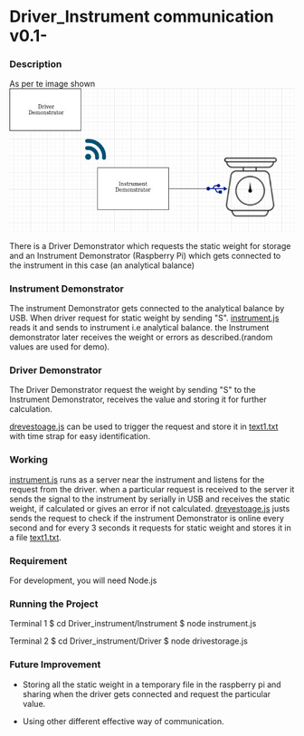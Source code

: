 # Driver_Instrument communication v0.1-

### Description
 
As per te image shown 
![](https://github.com/santoshkrishnanr/Driver_Instrument-/blob/master/connection1.jpg)

There is a Driver Demonstrator which requests the static weight for storage and an 
Instrument Demonstrator (Raspberry Pi) which gets connected to the instrument in this case (an analytical balance) 


### Instrument Demonstrator

The instrument Demonstrator gets connected to the analytical balance by USB.
When driver request for static weight by sending "S". [instrument.js](https://github.com/santoshkrishnanr/Driver_Instrument-/blob/master/Instrument/instrument.js) reads it and sends to instrument i.e analytical balance. the Instrument demonstrator later receives the weight or errors as described.(random values are used for demo).


### Driver Demonstrator
The Driver Demonstrator request the weight by sending "S" to the Instrument Demonstrator, receives the value and storing it for further calculation.

[drevestoage.js](https://github.com/santoshkrishnanr/Driver_Instrument-/blob/master/Driver/drivestorage.js) can be used to trigger the request and store it in [text1.txt](https://github.com/santoshkrishnanr/Driver_Instrument-/blob/master/Driver/write1.txt) with time strap for easy identification.

### Working
 [instrument.js](https://github.com/santoshkrishnanr/Driver_Instrument-/blob/master/Instrument/instrument.js) runs as a server near the instrument and listens for the request from the driver.
when a particular request is received to the server it sends the signal to the instrument by serially in USB and receives the static weight, if calculated or gives an error if not calculated.
[drevestoage.js](https://github.com/santoshkrishnanr/Driver_Instrument-/blob/master/Driver/drivestorage.js) justs sends the request to check if the instrument Demonstrator is online every second and for every 3 seconds it requests for static weight and stores it in a file [text1.txt](https://github.com/santoshkrishnanr/Driver_Instrument-/blob/master/Driver/write1.txt).

### Requirement
For development, you will need Node.js

### Running the Project 
Terminal 1 $ cd Driver_instrument/Instrument $ node instrument.js


Terminal 2 $ cd Driver_instrument/Driver $ node drivestorage.js



### Future Improvement

* Storing all the static weight  in a  temporary file in the raspberry pi and sharing when the driver gets connected and request the particular value.

* Using other different effective way of communication.

